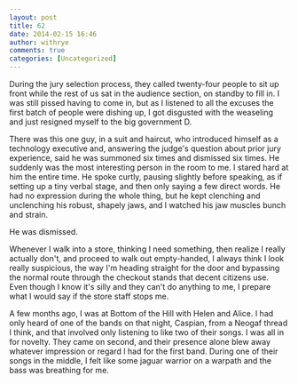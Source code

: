 ```yaml
---
layout: post
title: 62
date: 2014-02-15 16:46
author: withrye
comments: true
categories: [Uncategorized]
---
```

During the jury selection process, they called twenty-four people to sit up front while the rest of us sat in the audience section, on standby to fill in. I was still pissed having to come in, but as I listened to all the excuses the first batch of people were dishing up, I got disgusted with the weaseling and just resigned myself to the big government D. 

There was this one guy, in a suit and haircut, who introduced himself as a technology executive and, answering the judge's question about prior jury experience, said he was summoned six times and dismissed six times. He suddenly was the most interesting person in the room to me. I stared hard at him the entire time. He spoke curtly, pausing slightly before speaking, as if setting up a tiny verbal stage, and then only saying a few direct words. He had no expression during the whole thing, but he kept clenching and unclenching his robust, shapely jaws, and I watched his jaw muscles bunch and strain.

He was dismissed.

Whenever I walk into a store, thinking I need something, then realize I really actually don't, and proceed to walk out empty-handed, I always think I look really suspicious, the way I'm heading straight for the door and bypassing the normal route through the checkout stands that decent citizens use. Even though I know it's silly and they can't do anything to me, I prepare what I would say if the store staff stops me. 

A few months ago, I was at Bottom of the Hill with Helen and Alice. I had only heard of one of the bands on that night, Caspian, from a Neogaf thread I think, and that involved only listening to like two of their songs. I was all in for novelty. They came on second, and their presence alone blew away whatever impression or regard I had for the first band. During one of their songs in the middle, I felt like some jaguar warrior on a warpath and the bass was breathing for me.
